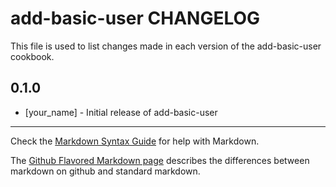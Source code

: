 add-basic-user CHANGELOG
========================

This file is used to list changes made in each version of the add-basic-user cookbook.

0.1.0
-----
- [your_name] - Initial release of add-basic-user

- - -
Check the [Markdown Syntax Guide](http://daringfireball.net/projects/markdown/syntax) for help with Markdown.

The [Github Flavored Markdown page](http://github.github.com/github-flavored-markdown/) describes the differences between markdown on github and standard markdown.

